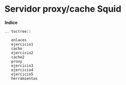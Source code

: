 # Servidor proxy/cache Squid

**Indice**

```eval_rst
.. toctree::
   
   enlaces
   ejercicio1
   cache
   ejercicio2
   cache2
   proxy
   ejercicio3
   ejercicio4
   ejercicio5
   herramientas
```   
